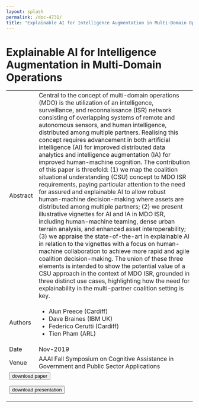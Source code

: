 ```yaml
---
layout: splash
permalink: /doc-4731/
title: "Explainable AI for Intelligence Augmentation in Multi-Domain Operations"
---
```


# Explainable AI for Intelligence Augmentation in Multi-Domain Operations

<table>
    <tbody>
    <tr>
        <td>Abstract</td>
        <td>Central to the concept of multi-domain operations (MDO) is the utilization of an intelligence, surveillance, and reconnaissance (ISR) network consisting of overlapping systems of remote and autonomous sensors, and human intelligence, distributed among multiple partners. Realising this concept requires advancement in both artificial intelligence (AI) for improved distributed data analytics and intelligence augmentation (IA) for improved human-machine cognition. The contribution of this paper is threefold: (1) we map the coalition situational understanding (CSU) concept to MDO ISR requirements, paying particular attention to the need for assured and explainable AI to allow robust human-machine decision-making where assets are distributed among multiple partners; (2) we present illustrative vignettes for AI and IA in MDO ISR, including human-machine teaming, dense urban terrain analysis, and enhanced asset interoperability; (3) we appraise the state-of-the-art in explainable AI in relation to the vignettes with a focus on human-machine collaboration to achieve more rapid and agile coalition decision-making. The union of these three elements is intended to show the potential value of a CSU approach in the context of MDO ISR, grounded in three distinct use cases, highlighting how the need for explainability in the multi-partner coalition setting is key.</td>
    </tr>
    <tr>
        <td>Authors</td>
        <td>
            <ul>
                <li>Alun Preece (Cardiff)</li>
                <li>Dave Braines (IBM UK)</li>
                <li>Federico Cerutti (Cardiff)</li>
                <li>Tien Pham (ARL)</li>
            </ul>
        </td>
    </tr>
    <tr>
        <td>Date</td>
        <td>Nov-2019</td>
    </tr>
    <tr>
        <td>Venue</td>
        <td>AAAI Fall Symposium on Cognitive Assistance in Government and Public Sector Applications</td>
    </tr>
        <tr>
            <td colspan="2">
                <form method="get" action="https://ibm.box.com/v/doc-4731-paper">
                    <button type="submit">download paper</button>
                </form>
                <form method="get" action="https://ibm.box.com/v/doc-4731-slides">
                    <button type="submit">download presentation</button>
                </form>
            </td>
        </tr>
    </tbody>
</table>
